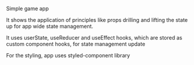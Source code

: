 Simple game app

It shows the application of principles like props drilling and lifting the state up for app wide state management.

It uses userState, useReducer and useEffect hooks, which are stored as custom component hooks, for state management update

For the styling, app uses styled-component library
